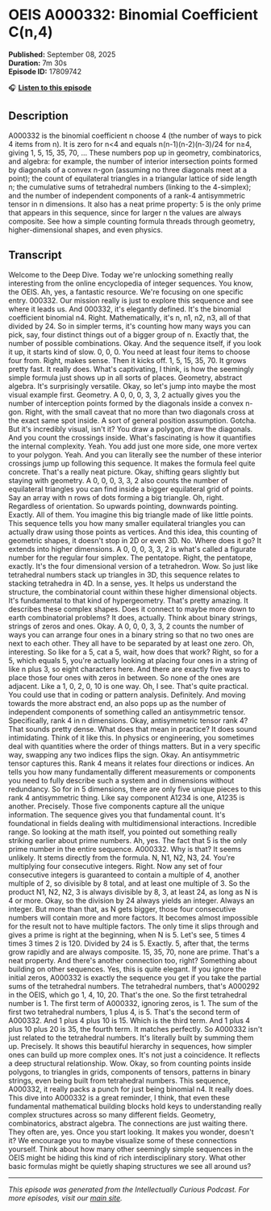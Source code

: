 # OEIS A000332: Binomial Coefficient C(n,4)

**Published:** September 08, 2025  
**Duration:** 7m 30s  
**Episode ID:** 17809742

🎧 **[Listen to this episode](https://intellectuallycurious.buzzsprout.com/2529712/episodes/17809742-oeis-a000332-binomial-coefficient-cn4)**

## Description

A000332 is the binomial coefficient n choose 4 (the number of ways to pick 4 items from n). It is zero for n<4 and equals n(n-1)(n-2)(n-3)/24 for n≥4, giving 1, 5, 15, 35, 70, ... These numbers pop up in geometry, combinatorics, and algebra: for example, the number of interior intersection points formed by diagonals of a convex n-gon (assuming no three diagonals meet at a point); the count of equilateral triangles in a triangular lattice of side length n; the cumulative sums of tetrahedral numbers (linking to the 4-simplex); and the number of independent components of a rank-4 antisymmetric tensor in n dimensions. It also has a neat prime property: 5 is the only prime that appears in this sequence, since for larger n the values are always composite. See how a simple counting formula threads through geometry, higher-dimensional shapes, and even physics.

## Transcript

Welcome to the Deep Dive. Today we're unlocking something really interesting from the online encyclopedia of integer sequences. You know, the OEIS. Ah, yes, a fantastic resource. We're focusing on one specific entry. 000332. Our mission really is just to explore this sequence and see where it leads us. And 000332, it's elegantly defined. It's the binomial coefficient binomial n4. Right. Mathematically, it's n, n1, n2, n3, all of that divided by 24. So in simpler terms, it's counting how many ways you can pick, say, four distinct things out of a bigger group of n. Exactly that, the number of possible combinations. Okay. And the sequence itself, if you look it up, it starts kind of slow. 0, 0, 0. You need at least four items to choose four from. Right, makes sense. Then it kicks off. 1, 5, 15, 35, 70. It grows pretty fast. It really does. What's captivating, I think, is how the seemingly simple formula just shows up in all sorts of places. Geometry, abstract algebra. It's surprisingly versatile. Okay, so let's jump into maybe the most visual example first. Geometry. A 0, 0, 0, 3, 3, 2 actually gives you the number of interception points formed by the diagonals inside a convex n-gon. Right, with the small caveat that no more than two diagonals cross at the exact same spot inside. A sort of general position assumption. Gotcha. But it's incredibly visual, isn't it? You draw a polygon, draw the diagonals. And you count the crossings inside. What's fascinating is how it quantifies the internal complexity. Yeah. You add just one more side, one more vertex to your polygon. Yeah. And you can literally see the number of these interior crossings jump up following this sequence. It makes the formula feel quite concrete. That's a really neat picture. Okay, shifting gears slightly but staying with geometry. A 0, 0, 0, 3, 3, 2 also counts the number of equilateral triangles you can find inside a bigger equilateral grid of points. Say an array with n rows of dots forming a big triangle. Oh, right. Regardless of orientation. So upwards pointing, downwards pointing. Exactly. All of them. You imagine this big triangle made of like little points. This sequence tells you how many smaller equilateral triangles you can actually draw using those points as vertices. And this idea, this counting of geometric shapes, it doesn't stop in 2D or even 3D. No. Where does it go? It extends into higher dimensions. A 0, 0, 0, 3, 3, 2 is what's called a figurate number for the regular four simplex. The pentatope. Right, the pentatope, exactly. It's the four dimensional version of a tetrahedron. Wow. So just like tetrahedral numbers stack up triangles in 3D, this sequence relates to stacking tetrahedra in 4D. In a sense, yes. It helps us understand the structure, the combinatorial count within these higher dimensional objects. It's fundamental to that kind of hypergeometry. That's pretty amazing. It describes these complex shapes. Does it connect to maybe more down to earth combinatorial problems? It does, actually. Think about binary strings, strings of zeros and ones. Okay. A 0, 0, 0, 3, 3, 2 counts the number of ways you can arrange four ones in a binary string so that no two ones are next to each other. They all have to be separated by at least one zero. Oh, interesting. So like for a 5, cat a 5, wait, how does that work? Right, so for a 5, which equals 5, you're actually looking at placing four ones in a string of like n plus 3, so eight characters here. And there are exactly five ways to place those four ones with zeros in between. So none of the ones are adjacent. Like a 1, 0, 2, 0, 10 is one way. Oh, I see. That's quite practical. You could use that in coding or pattern analysis. Definitely. And moving towards the more abstract end, an also pops up as the number of independent components of something called an antisymmetric tensor. Specifically, rank 4 in n dimensions. Okay, antisymmetric tensor rank 4? That sounds pretty dense. What does that mean in practice? It does sound intimidating. Think of it like this. In physics or engineering, you sometimes deal with quantities where the order of things matters. But in a very specific way, swapping any two indices flips the sign. Okay. An antisymmetric tensor captures this. Rank 4 means it relates four directions or indices. An tells you how many fundamentally different measurements or components you need to fully describe such a system and in dimensions without redundancy. So for in 5 dimensions, there are only five unique pieces to this rank 4 antisymmetric thing. Like say component A1234 is one, A1235 is another. Precisely. Those five components capture all the unique information. The sequence gives you that fundamental count. It's foundational in fields dealing with multidimensional interactions. Incredible range. So looking at the math itself, you pointed out something really striking earlier about prime numbers. Ah, yes. The fact that 5 is the only prime number in the entire sequence. A000332. Why is that? It seems unlikely. It stems directly from the formula. N, N1, N2, N3, 24. You're multiplying four consecutive integers. Right. Now any set of four consecutive integers is guaranteed to contain a multiple of 4, another multiple of 2, so divisible by 8 total, and at least one multiple of 3. So the product N1, N2, N2, 3 is always divisible by 8, 3, at least 24, as long as N is 4 or more. Okay, so the division by 24 always yields an integer. Always an integer. But more than that, as N gets bigger, those four consecutive numbers will contain more and more factors. It becomes almost impossible for the result not to have multiple factors. The only time it slips through and gives a prime is right at the beginning, when N is 5. Let's see, 5 times 4 times 3 times 2 is 120. Divided by 24 is 5. Exactly. 5, after that, the terms grow rapidly and are always composite. 15, 35, 70, none are prime. That's a neat property. And there's another connection too, right? Something about building on other sequences. Yes, this is quite elegant. If you ignore the initial zeros, A000332 is exactly the sequence you get if you take the partial sums of the tetrahedral numbers. The tetrahedral numbers, that's A000292 in the OEIS, which go 1, 4, 10, 20. That's the one. So the first tetrahedral number is 1. The first term of A000332, ignoring zeros, is 1. The sum of the first two tetrahedral numbers, 1 plus 4, is 5. That's the second term of A000332. And 1 plus 4 plus 10 is 15. Which is the third term. And 1 plus 4 plus 10 plus 20 is 35, the fourth term. It matches perfectly. So A000332 isn't just related to the tetrahedral numbers. It's literally built by summing them up. Precisely. It shows this beautiful hierarchy in sequences, how simpler ones can build up more complex ones. It's not just a coincidence. It reflects a deep structural relationship. Wow. Okay, so from counting points inside polygons, to triangles in grids, components of tensors, patterns in binary strings, even being built from tetrahedral numbers. This sequence, A000332, it really packs a punch for just being binomial n4. It really does. This dive into A000332 is a great reminder, I think, that even these fundamental mathematical building blocks hold keys to understanding really complex structures across so many different fields. Geometry, combinatorics, abstract algebra. The connections are just waiting there. They often are, yes. Once you start looking. It makes you wonder, doesn't it? We encourage you to maybe visualize some of these connections yourself. Think about how many other seemingly simple sequences in the OEIS might be hiding this kind of rich interdisciplinary story. What other basic formulas might be quietly shaping structures we see all around us?

---
*This episode was generated from the Intellectually Curious Podcast. For more episodes, visit our [main site](https://intellectuallycurious.buzzsprout.com).*
